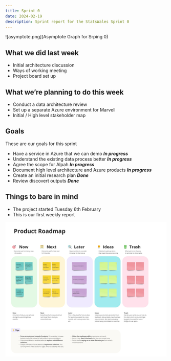 ```yaml
---
title: Sprint 0
date: 2024-02-19
description: Sprint report for the StatsWales Sprint 0
---
```


![asymptote.png](Asymptote Graph for Srping 0)

## What we did last week

- Initial architecture discussion
- Ways of working meeting
- Project board set up

## What we’re planning to do this week

- Conduct a data architecture review
- Set up a separate Azure environment for Marvell
- Initial / High level stakeholder map

## Goals

These are our goals for this sprint

- Have a service in Azure that we can demo <span class="badge bg-info">_**In progress**_</span>
- Understand the existing data process better <span class="badge bg-info">_**In progress**_</span>
- Agree the scope for Alpah <span class="badge bg-info">_**In progress**_</span>
- Document high level architecture and Azure products <span class="badge bg-info">_**In progress**_</span>
- Create an initial research plan <span class="badge bg-success">_**Done**_</span>
- Review discovert outputs <span class="badge bg-success">_**Done**_</span>

## Things to bare in mind

- The project started Tuesday 6th February
- This is our first weekly report

![Screenshot of project roadmap](ScreenShotOfProductRoadmap.jpg)
